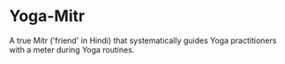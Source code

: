 # Yoga-Mitr
A true Mitr ('friend' in Hindi) that systematically guides Yoga practitioners with a meter during Yoga routines.
